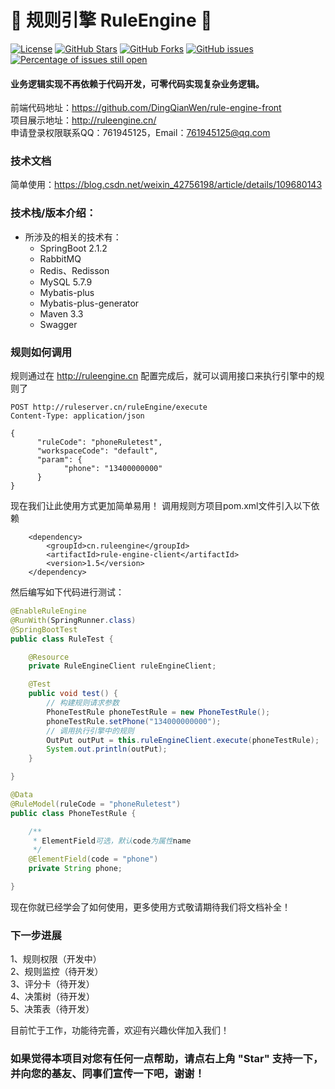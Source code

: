 # 📌 规则引擎 RuleEngine 📌
[![License](https://img.shields.io/badge/license-Apache%202-4EB1BA.svg)](https://www.apache.org/licenses/LICENSE-2.0.html)
[![GitHub Stars](https://img.shields.io/github/stars/DingQianWen/rule-engine)](https://github.com/DingQianWen/rule-engine/stargazers)
[![GitHub Forks](https://img.shields.io/github/forks/DingQianWen/rule-engine)](https://github.com/DingQianWen/rule-engine/fork)
[![GitHub issues](https://img.shields.io/github/issues/DingQianWen/rule-engine.svg)](https://github.com/DingQianWen/rule-engine/issues)
[![Percentage of issues still open](http://isitmaintained.com/badge/open/DingQianWen/rule-engine.svg)](https://github.com/DingQianWen/rule-engine/issues "Percentage of issues still open")

#### 业务逻辑实现不再依赖于代码开发，可零代码实现复杂业务逻辑。

前端代码地址：https://github.com/DingQianWen/rule-engine-front  
项目展示地址：http://ruleengine.cn/   
申请登录权限联系QQ：761945125，Email：761945125@qq.com

### 技术文档
简单使用：https://blog.csdn.net/weixin_42756198/article/details/109680143  

### 技术栈/版本介绍：
- 所涉及的相关的技术有：
    - SpringBoot 2.1.2
    - RabbitMQ
    - Redis、Redisson
    - MySQL 5.7.9
    - Mybatis-plus
    - Mybatis-plus-generator
    - Maven 3.3
    - Swagger  

### 规则如何调用
规则通过在 http://ruleengine.cn 配置完成后，就可以调用接口来执行引擎中的规则了  
```http
POST http://ruleserver.cn/ruleEngine/execute
Content-Type: application/json

{
      "ruleCode": "phoneRuletest",
      "workspaceCode": "default",
      "param": {
            "phone": "13400000000"
      }
}
```

现在我们让此使用方式更加简单易用！
调用规则方项目pom.xml文件引入以下依赖
```pom
    <dependency>
        <groupId>cn.ruleengine</groupId>
        <artifactId>rule-engine-client</artifactId>
        <version>1.5</version>
    </dependency>
```
然后编写如下代码进行测试：  
```java
@EnableRuleEngine
@RunWith(SpringRunner.class)
@SpringBootTest
public class RuleTest {

    @Resource
    private RuleEngineClient ruleEngineClient;

    @Test
    public void test() {
        // 构建规则请求参数
        PhoneTestRule phoneTestRule = new PhoneTestRule();
        phoneTestRule.setPhone("134000000000");
        // 调用执行引擎中的规则
        OutPut outPut = this.ruleEngineClient.execute(phoneTestRule);
        System.out.println(outPut);
    }

}

@Data
@RuleModel(ruleCode = "phoneRuletest")
public class PhoneTestRule {

    /**
     * ElementField可选，默认code为属性name
     */
    @ElementField(code = "phone")
    private String phone;

}
```
现在你就已经学会了如何使用，更多使用方式敬请期待我们将文档补全！


### 下一步进展
1、规则权限（开发中）  
2、规则监控（待开发）  
3、评分卡（待开发）  
4、决策树（待开发）   
5、决策表（待开发）   

目前忙于工作，功能待完善，欢迎有兴趣伙伴加入我们！
 
### 如果觉得本项目对您有任何一点帮助，请点右上角 "Star" 支持一下， 并向您的基友、同事们宣传一下吧，谢谢！

